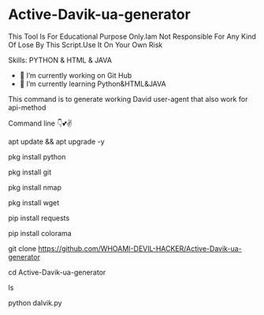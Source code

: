 # Active-Davik-ua-generator

This Tool Is For Educational Purpose Only.Iam Not Responsible For Any Kind Of Lose By This Script.Use It On Your Own Risk


Skills: PYTHON & HTML & JAVA

- 🔭 I’m currently working on Git Hub 
- 🌱 I’m currently learning Python&HTML&JAVA

This command is to generate working David user-agent that also work for api-method

Command line 👇💕✌

apt update && apt upgrade -y

pkg install python

pkg install git

pkg install nmap

pkg install wget

pip install requests

pip install colorama

git clone https://github.com/WHOAMI-DEVIL-HACKER/Active-Davik-ua-generator

cd Active-Davik-ua-generator

ls

python dalvik.py

